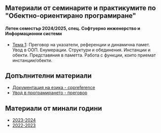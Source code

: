 ## Материали от семинарите и практикумите по "Обектно-ориентирано програмиране"
#### Летен семестър 2024/2025, спец. Софтуерно инженерство и Информационни системи

- [Тема 1](./Sem.%2001): Преговор на указатели, референции и динамична памет. Увод в ООП. Енумерации. Структури и обединения. Инстанции и обекти. Представяния в паметта. Работа с функции, които приемат инстанции/обекти.

## Допълнителни материали
- [Документация на езика - cppreference](https://en.cppreference.com/w/)
- [Увод в програмирането - преговор](https://github.com/GeorgiTerziev02/Introduction_to_programming_FMI)

## Материали от минали години
- [2023-2024](https://github.com/GeorgiTerziev02/Object-oriented_programming_FMI/tree/2023-2024)
- [2022-2023](https://github.com/GeorgiTerziev02/Object-oriented_programming_FMI/tree/2022-2023)
